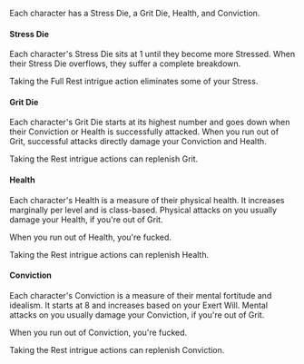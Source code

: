 Each character has a Stress Die, a Grit Die, Health, and Conviction.

#### Stress Die
Each character's Stress Die sits at 1 until they become more Stressed. When their Stress Die overflows, they suffer a complete breakdown.

Taking the Full Rest intrigue action eliminates some of your Stress.

#### Grit Die
Each character's Grit Die starts at its highest number and goes down when their Conviction or Health is successfully attacked. When you run out of Grit, successful attacks directly damage your Conviction and Health.

Taking the Rest intrigue actions can replenish Grit.

#### Health
Each character's Health is a measure of their physical health. It increases marginally per level and is class-based. Physical attacks on you usually damage your Health, if you're out of Grit.

When you run out of Health, you're fucked.

Taking the Rest intrigue actions can replenish Health.

#### Conviction
Each character's Conviction is a measure of their mental fortitude and idealism. It starts at 8 and increases based on your Exert Will. Mental attacks on you usually damage your Conviction, if you're out of Grit.

When you run out of Conviction, you're fucked.

Taking the Rest intrigue actions can replenish Conviction.
